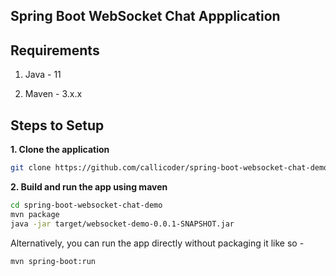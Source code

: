 ## Spring Boot WebSocket Chat Appplication


## Requirements

1. Java - 11

2. Maven - 3.x.x

## Steps to Setup

**1. Clone the application**

```bash
git clone https://github.com/callicoder/spring-boot-websocket-chat-demo.git
```

**2. Build and run the app using maven**

```bash
cd spring-boot-websocket-chat-demo
mvn package
java -jar target/websocket-demo-0.0.1-SNAPSHOT.jar
```

Alternatively, you can run the app directly without packaging it like so -

```bash
mvn spring-boot:run
```